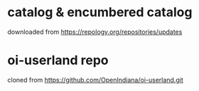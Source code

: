 # catalog & encumbered catalog

downloaded from https://repology.org/repositories/updates

# oi-userland repo

cloned from https://github.com/OpenIndiana/oi-userland.git